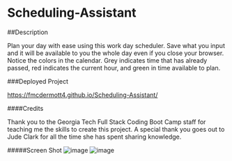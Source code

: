 # Scheduling-Assistant

##Description

Plan your day with ease using this work day scheduler. Save what you input and it will be available to you the whole day even if you close your browser. Notice the colors in the calendar. Grey indicates time that has already passed, red indicates the current hour, and green in time available to plan.

###Deployed Project

https://fmcdermott4.github.io/Scheduling-Assistant/

####Credits

Thank you to the Georgia Tech Full Stack Coding Boot Camp staff for teaching me the skills to create this project. A special thank you goes out to Jude Clark for all the time she has spent sharing knowledge.

#####Screen Shot
![image](https://user-images.githubusercontent.com/76134678/111883556-72d93480-8992-11eb-84fd-9e3214977834.png)
![image](https://user-images.githubusercontent.com/76134678/111883825-03644480-8994-11eb-99db-0348f9ead858.png)
